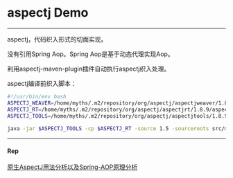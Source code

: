 # aspectj Demo

---

aspectj，代码织入形式的切面实现。

没有引用Spring Aop。Spring Aop是基于动态代理实现Aop。


利用aspectj-maven-plugin插件自动执行aspectj织入处理。

aspectj编译前织入脚本：
```bash
#!/usr/bin/env bash
ASPECTJ_WEAVER=/home/myths/.m2/repository/org/aspectj/aspectjweaver/1.8.13/aspectjweaver-1.8.13.jar
ASPECTJ_RT=/home/myths/.m2/repository/org/aspectj/aspectjrt/1.8.9/aspectjrt-1.8.9.jar
ASPECTJ_TOOLS=/home/myths/.m2/repository/org/aspectj/aspectjtools/1.8.9/aspectjtools-1.8.9.jar
 
java -jar $ASPECTJ_TOOLS -cp $ASPECTJ_RT -source 1.5 -sourceroots src/main/java/ -d target/classes
```




---

#### Rep

[原生AspectJ用法分析以及Spring-AOP原理分析](https://blog.csdn.net/maoyeqiu/article/details/108005473)
